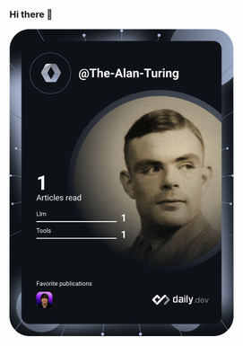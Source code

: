 ### Hi there 👋

<!--
**The-Alan-Turing/The-Alan-Turing** is a ✨ _special_ ✨ repository because its `README.md` (this file) appears on your GitHub profile.

Here are some ideas to get you started:

- 🔭 I’m currently working on ...
- 🌱 I’m currently learning ...
- 👯 I’m looking to collaborate on ...
- 🤔 I’m looking for help with ...
- 💬 Ask me about ...
- 📫 How to reach me: ...
- 😄 Pronouns: ...
- ⚡ Fun fact: ...
-->

<a href="https://app.daily.dev/The-Alan-Turing"><img src="https://github.com/The-Alan-Turing/The-Alan-Turing/blob/master/devcard.svg" width="400" alt="AlanT's Dev Card"/></a>
